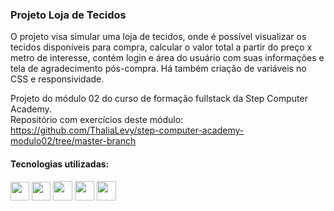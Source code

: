 <h3>Projeto Loja de Tecidos</h3>
O projeto visa simular uma loja de tecidos, onde é possível visualizar os tecidos disponíveis para compra, calcular o valor total a partir do preço x metro de interesse, contém login e área do usuário com suas informações e tela de agradecimento pós-compra.
Há também criação de variáveis no CSS e responsividade.

Projeto do módulo 02 do curso de formação fullstack da Step Computer Academy. <br>
Repositório com exercícios deste módulo: https://github.com/ThaliaLevy/step-computer-academy-modulo02/tree/master-branch

<h4>Tecnologias utilizadas:</h4>

<p>
<img src="https://img.icons8.com/external-tal-revivo-color-tal-revivo/256/external-jquery-is-a-javascript-library-designed-to-simplify-html-logo-color-tal-revivo.png" height="30px"> 
<img src="https://cdn-icons-png.flaticon.com/512/5968/5968292.png" height="30px"> 
<img src="https://cdn-icons-png.flaticon.com/512/732/732212.png" height="31px"> 
<img src="https://cdn-icons-png.flaticon.com/512/732/732190.png" height="31px"> 
<img src="https://img.icons8.com/external-tal-revivo-shadow-tal-revivo/256/external-bootstrap-a-free-and-open-source-css-framework-logo-shadow-tal-revivo.png" height="31px">
</p>

